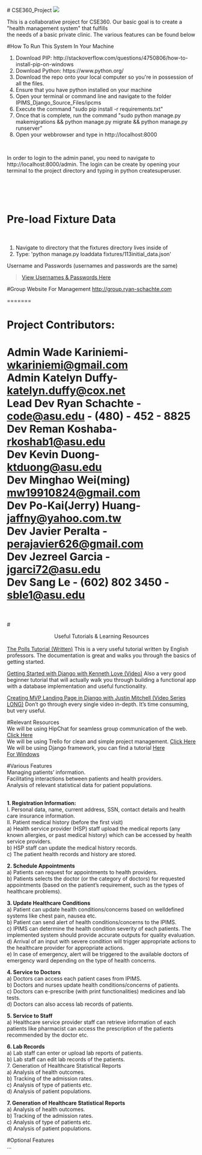 <html>
<head>
# CSE360_Project
</head>

<body>
<img src="https://travis-ci.org/Schachte/IPIMS_Patient_Care_System.svg?branch=develop"><br>

This is a collaborative project for CSE360. Our basic goal is to create a "health management system" that fulfills<br />
the needs of a basic private clinic. The various features can be found below

#How To Run This System In Your Machine<br>
<ol>
<li>Download PIP: http://stackoverflow.com/questions/4750806/how-to-install-pip-on-windows</li>
<li>Download Python: https://www.python.org/</li>
<li>Download the repo onto your local computer so you're in possession of all the files.</li>
<li>Ensure that you have python installed on your machine</li>
<li>Open your terminal or command line and navigate to the folder IPIMS_Django_Source_Files/ipcms</li>
<li>Execute the command "sudo pip install -r requirements.txt"</li>
<li>Once that is complete, run the command "sudo python manage.py makemigrations && python manage.py migrate && python manage.py runserver"</li>
<li>Open your webbrowser and type in http://localhost:8000</li>
</ol><br>

In order to login to the admin panel, you need to navigate to http://localhost:8000/admin. The login can be create by opening your terminal to the project directory and typing in python createsuperuser.

<br>
<br><br>
<h1>Pre-load Fixture Data</h1><br>
<ol>
<li>Navigate to directory that the fixtures directory lives inside of</li>
<li>Type: 'python manage.py loaddata fixtures/113initial_data.json'</li>
</ol>

Username and Passwords (usernames and passwords are the same)<br>
<blockquote class="imgur-embed-pub" lang="en" data-id="PBl5Hcl"><a href="//imgur.com/PBl5Hcl">View Usernames & Passwords Here</a></blockquote><script async src="//s.imgur.com/min/embed.js" charset="utf-8"></script>


#Group Website For Management
<a href="http://group.ryan-schachte.com">http://group.ryan-schachte.com</a>
<br>

=======
# Project Contributors:<br />
<b>Admin</b> Wade Kariniemi- wkariniemi@gmail.com<br />
<b>Admin</b> Katelyn Duffy- katelyn.duffy@cox.net<br />
<b>Lead Dev</b> Ryan Schachte - code@asu.edu - (480) - 452 - 8825<br />
<b>Dev</b> Reman Koshaba- rkoshab1@asu.edu<br />
<b>Dev</b> Kevin Duong- ktduong@asu.edu<br />
<b>Dev</b> Minghao Wei(ming) mw19910824@gmail.com<br />
<b>Dev</b> Po-Kai(Jerry) Huang- jaffny@yahoo.com.tw<br />
<b>Dev</b> Javier Peralta - perajavier626@gmail.com<br />
<b>Dev</b> Jezreel Garcia - jgarci72@asu.edu<br />
<b>Dev</b> Sang Le - (602) 802 3450 - sble1@asu.edu<br />
<br>
=======


#<center>Useful Tutorials & Learning Resources</center></br>
<a href="https://docs.djangoproject.com/en/1.8/intro/tutorial01/">The Polls Tutorial (Written)</a>
This is a very useful tutorial written by English professors. The documentation is great and walks you through the basics of getting started.

<a href="https://www.youtube.com/watch?v=KZHXjGP71kQ">Getting Started with Django with Kenneth Love (Video)</a>
Also a very good beginner tutorial that will actually walk you through building a functional app with a database implementation and useful functionality.

<a href="https://www.youtube.com/playlist?list=PLEsfXFp6DpzRcd-q4vR5qAgOZUuz8041S">Creating MVP Landing Page in Django with Justin Mitchell (Video Series LONG)</a>
Don’t go through every single video in-depth. It’s time consuming, but very useful. 

#Relevant Resources<br>
We will be using HipChat for seamless group communication of the web. <a href="https://hipchat.com">Click Here</a></br>
We will be using Trello for clean and simple project management. <a href="https://trello.com/b/YylyWZ6n">Click Here</a></br>
We will be using Django framework, you can find a tutorial <a href="https://docs.djangoproject.com/en/1.8/intro/tutorial01/">Here</a></br>
<a href="https://docs.djangoproject.com/en/1.8/howto/windows/">For Windows</a></br>

#Various Features<br />
Managing patients’ information. <br />
Facilitating interactions between patients and health providers.<br />
Analysis of relevant statistical data for patient populations.<br /><br />

<b>1. Registration Information:</b><br />
I. Personal data, name, current address, SSN, contact details
and health care insurance information.<br />
II. Patient medical history (before the first visit)<br />
  a) Health service provider (HSP) staff upload the
medical reports (any known allergies, or past medical
history) which can be accessed by health service
providers.<br />
b) HSP staff can update the medical history records.<br />
c) The patient health records and history are stored.<br />

<b>2. Schedule Appointments</b><br />
a) Patients can request for appointments to health
providers.<br />
b) Patients selects the doctor (or the category of
doctors) for requested appointments (based on
the patient’s requirement, such as the types of
healthcare problems).<br />

<b>3. Update Healthcare Conditions</b><br />
a) Patient can update health conditions/concerns based on welldefined
systems like chest pain, nausea etc. <br />
b) Patient can send alert of health conditions/concerns to the IPIMS. <br />
c) IPIMS can determine the health condition severity of each
patients. The implemented system should provide accurate
outputs for quality evaluation. <br />
d) Arrival of an input with severe condition will trigger appropriate
actions to the healthcare provider for appropriate actions. <br />
e) In case of emergency, alert will be triggered to the available
doctors of emergency ward depending on the type of health
concerns. <br />

<b>4. Service to Doctors</b> <br />
a) Doctors can access each patient cases from IPIMS. <br />
b) Doctors and nurses update health conditions/concerns of
patients. <br />
c) Doctors can e-prescribe (with print functionalities)
medicines and lab tests. <br />
d) Doctors can also access lab records of patients. <br />

<b>5. Service to Staff </b> <br />
a) Healthcare service provider staff can retrieve information of
each patients like pharmacist can access the prescription of
the patients recommended by the doctor etc. <br />

<b>6. Lab Records </b><br />
a) Lab staff can enter or upload lab reports of
patients.<br />
b) Lab staff can edit lab records of the patients.<br />
7. Generation of Healthcare Statistical Reports<br />
a) Analysis of health outcomes.<br />
b) Tracking of the admission rates.<br />
c) Analysis of type of patients etc.<br />
d) Analysis of patient populations.<br />

<b>7. Generation of Healthcare Statistical Reports </b><br />
a) Analysis of health outcomes.<br />
b) Tracking of the admission rates.<br />
c) Analysis of type of patients etc.<br />
d) Analysis of patient populations.<br />

#Optional Features<br/>
... <br/>

</body>
</html>
